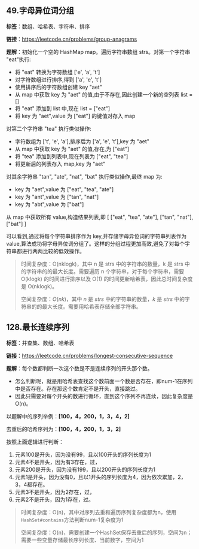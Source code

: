 ## 49.字母异位词分组

**标签**：数组、哈希表、字符串、排序

**链接**：https://leetcode.cn/problems/group-anagrams

**题解**：初始化一个空的 HashMap map。遍历字符串数组 strs。对第一个字符串 "eat"执行:

- 将 "eat" 转换为字符数组 ['e', 'a', 't']
- 对字符数组进行排序,得到 ['a', 'e', 't']
- 使用排序后的字符数组创建 key "aet"
- 从 map 中获取 key 为 "aet" 的值,由于不存在,因此创建一个新的空列表 list = []
- 将 "eat" 添加到 list 中,现在 list = ["eat"]
- 将 key 为 "aet",value 为 ["eat"] 的键值对存入 map

对第二个字符串 "tea" 执行类似操作:

- 字符数组为 ['t', 'e', 'a'],排序后为 ['a', 'e', 't'],key 为 "aet"
- 从 map 中获取 key 为 "aet" 的值,存在,为 ["eat"]
- 将 "tea" 添加到列表中,现在列表为 ["eat", "tea"]
- 将更新后的列表存入 map,key 为 "aet"

对其余字符串 "tan", "ate", "nat", "bat" 执行类似操作,最终 map 为:

- key 为 "aet",value 为 ["eat", "tea", "ate"]
- key 为 "ant",value 为 ["tan", "nat"]
- key 为 "abt",value 为 ["bat"]

从 map 中获取所有 value,构造结果列表,即 [ ["eat", "tea", "ate"], ["tan", "nat"], ["bat"] ]

可以看到,通过将每个字符串排序作为 key,并存储字母异位词的字符串列表作为 value,算法成功将字母异位词分组了。这样的分组过程更加高效,避免了对每个字符串都进行两两比较的低效操作。

> 时间复杂度：O(nklogk)，其中 n 是 strs 中的字符串的数量，k 是 strs 中的字符串的的最大长度。需要遍历 n 个字符串，对于每个字符串，需要 O(klogk) 的时间进行排序以及 O(1) 的时间更新哈希表，因此总时间复杂度是 O(nklogk)。
>
> 空间复杂度：*O*(*nk*)，其中 *n* 是 *strs* 中的字符串的数量，*k* 是 *strs* 中的字符串的的最大长度。需要用哈希表存储全部字符串。

## 128.最长连续序列

**标签**：并查集、数组、哈希表

**链接**：https://leetcode.cn/problems/longest-consecutive-sequence

**题解**：每个数都判断一次这个数是不是连续序列的开头那个数。

- 怎么判断呢，就是用哈希表查找这个数前面一个数是否存在，即num-1在序列中是否存在。存在那这个数肯定不是开头，直接跳过。
- 因此只需要对每个开头的数进行循环，直到这个序列不再连续，因此复杂度是O(n)。

以题解中的序列举例：**[100，4，200，1，3，4，2]**

去重后的哈希序列为：**[100，4，200，1，3，2]**

按照上面逻辑进行判断：

1. 元素100是开头，因为没有99，且以100开头的序列长度为1
2. 元素4不是开头，因为有3存在，过，
3. 元素200是开头，因为没有199，且以200开头的序列长度为1
4. 元素1是开头，因为没有0，且以1开头的序列长度为4，因为依次累加，2，3，4都存在。
5. 元素3不是开头，因为2存在，过，
6. 元素2不是开头，因为1存在，过。

> 时间复杂度：O(n)，其中对序列去重和遍历序列复杂度都为n，使用`HashSet#contains`方法判断num-1复杂度为1
>
> 空间复杂度：O(n)，需要创建一个HashSet保存去重后的序列，空间为n；需要一些变量存储最长序列长度、当前数字，空间为1